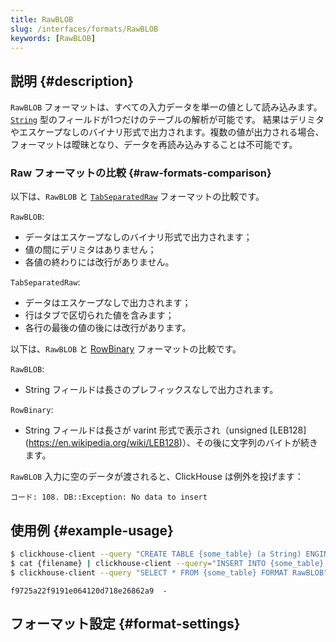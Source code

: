 ```yaml
---
title: RawBLOB
slug: /interfaces/formats/RawBLOB
keywords: [RawBLOB]
---
```


## 説明 {#description}

`RawBLOB` フォーマットは、すべての入力データを単一の値として読み込みます。 [`String`](/sql-reference/data-types/string.md) 型のフィールドが1つだけのテーブルの解析が可能です。
結果はデリミタやエスケープなしのバイナリ形式で出力されます。複数の値が出力される場合、フォーマットは曖昧となり、データを再読み込みすることは不可能です。

### Raw フォーマットの比較 {#raw-formats-comparison}

以下は、`RawBLOB` と [`TabSeparatedRaw`](./TabSeparated/TabSeparatedRaw.md) フォーマットの比較です。

`RawBLOB`:
- データはエスケープなしのバイナリ形式で出力されます；
- 値の間にデリミタはありません；
- 各値の終わりには改行がありません。

`TabSeparatedRaw`:
- データはエスケープなしで出力されます；
- 行はタブで区切られた値を含みます；
- 各行の最後の値の後には改行があります。

以下は、`RawBLOB` と [RowBinary](./RowBinary/RowBinary.md) フォーマットの比較です。

`RawBLOB`:
- String フィールドは長さのプレフィックスなしで出力されます。

`RowBinary`:
- String フィールドは長さが varint 形式で表示され（unsigned [LEB128] (https://en.wikipedia.org/wiki/LEB128)）、その後に文字列のバイトが続きます。

`RawBLOB` 入力に空のデータが渡されると、ClickHouse は例外を投げます：

```text
コード: 108. DB::Exception: No data to insert
```

## 使用例 {#example-usage}

```bash title="クエリ"
$ clickhouse-client --query "CREATE TABLE {some_table} (a String) ENGINE = Memory;"
$ cat {filename} | clickhouse-client --query="INSERT INTO {some_table} FORMAT RawBLOB"
$ clickhouse-client --query "SELECT * FROM {some_table} FORMAT RawBLOB" | md5sum
```

```text title="レスポンス"
f9725a22f9191e064120d718e26862a9  -
```

## フォーマット設定 {#format-settings}
